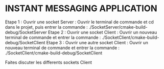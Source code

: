 # INSTANT MESSAGING APPLICATION

Etape 1 : Ouvrir une socket Server : Ouvrir le terminal de commande et cd dans le projet, puis entrer la commande : ./SocketServer/cmake-build-debug/SocketServer
Etape 2 : Ouvrir une socket Client : Ouvrir un nouveau terminal de commande et entrer la commande : ./SocketClient/cmake-build-debug/SocketClient
Etape 3 : Ouvrir une autre socket Client : Ouvrir un nouveau terminal de commande et entrer la commande : ./SocketClient/cmake-build-debug/SocketClient

Faites discuter les differents sockets Client